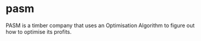# pasm
PASM is a timber company that uses an Optimisation Algorithm to figure out how to optimise its profits.
